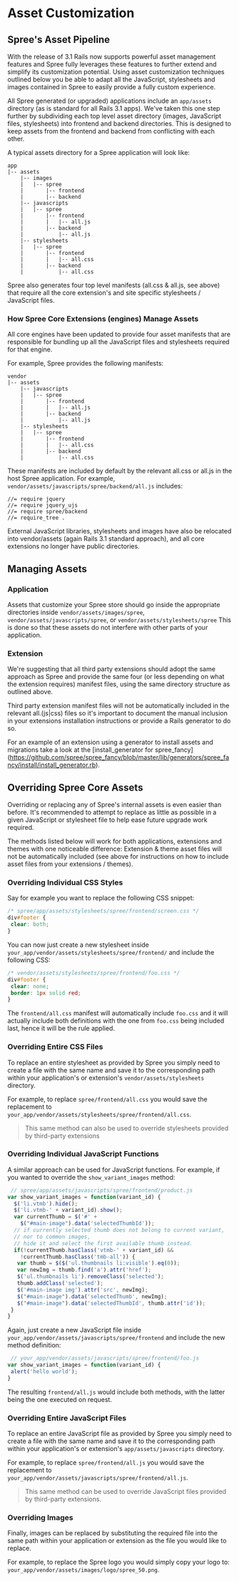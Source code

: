 # Asset Customization

## Spree's Asset Pipeline
With the release of 3.1 Rails now supports powerful asset management features and Spree fully
leverages these features to further extend and simplify its customization potential. Using asset
customization techniques outlined below you be able to adapt all the JavaScript, stylesheets and
images contained in Spree to easily provide a fully custom experience.

All Spree generated (or upgraded) applications include an `app/assets` directory (as is standard
for all Rails 3.1 apps). We've taken this one step further by subdividing each top level asset
directory (images, JavaScript files, stylesheets) into frontend and backend directories. This is
designed to keep assets from the frontend and backend from conflicting with each other.

A typical assets directory for a Spree application will look like:

    app
    |-- assets
        |-- images
        |   |-- spree
        |       |-- frontend
        |       |-- backend
        |-- javascripts
        |   |-- spree
        |       |-- frontend
        |       |   |-- all.js
        |       |-- backend
        |           |-- all.js
        |-- stylesheets
        |   |-- spree
        |       |-- frontend
        |       |   |-- all.css
        |       |-- backend
        |           |-- all.css

Spree also generates four top level manifests (all.css & all.js, see above) that require all the
core extension's and site specific stylesheets / JavaScript files.

### How Spree Core Extensions (engines) Manage Assets
All core engines have been updated to provide four asset manifests that are responsible for
bundling up all the JavaScript files and stylesheets required for that engine.

For example, Spree provides the following manifests:

    vendor
    |-- assets
        |-- javascripts
        |   |-- spree
        |       |-- frontend
        |       |   |-- all.js
        |       |-- backend
        |           |-- all.js
        |-- stylesheets
        |   |-- spree
        |       |-- frontend
        |       |   |-- all.css
        |       |-- backend
        |           |-- all.css

These manifests are included by default by the relevant all.css or all.js in the host Spree
application. For example, `vendor/assets/javascripts/spree/backend/all.js` includes:

```
//= require jquery
//= require jquery_ujs
//= require spree/backend
//= require_tree .
```

External JavaScript libraries, stylesheets and images have also be relocated into vendor/assets
(again Rails 3.1 standard approach), and all core extensions no longer have public directories.

## Managing Assets
### Application
Assets that customize your Spree store should go inside the appropriate directories inside
`vendor/assets/images/spree`, `vendor/assets/javascripts/spree`, or `vendor/assets/stylesheets/spree`
This is done so that these assets do not interfere with other parts of your application.

### Extension
We're suggesting that all third party extensions should adopt the same approach as Spree and
provide the same four (or less depending on what the extension requires) manifest files, using
the same directory structure as outlined above.

Third party extension manifest files will not be automatically included in the relevant all.(js|css) files so it's important to document the
manual inclusion in your extensions installation instructions or provide a Rails generator to do so.

For an example of an extension using a generator to install assets and migrations take a look at
the [install_generator for spree_fancy]
(https://github.com/spree/spree_fancy/blob/master/lib/generators/spree_fancy/install/install_generator.rb).

## Overriding Spree Core Assets
Overriding or replacing any of Spree's internal assets is even easier than before. It's
recommended to attempt to replace as little as possible in a given JavaScript or stylesheet file
to help ease future upgrade work required.

The methods listed below will work for both applications, extensions and themes with one
noticeable difference: Extension & theme asset files will not be automatically included (see
above for instructions on how to include asset files from your extensions / themes).

### Overriding Individual CSS Styles
Say for example you want to replace the following CSS snippet:

```css
/* spree/app/assets/stylesheets/spree/frontend/screen.css */
div#footer {
 clear: both;
}
```

You can now just create a new stylesheet inside
`your_app/vendor/assets/stylesheets/spree/frontend/` and include the following CSS:

```css
/* vendor/assets/stylesheets/spree/frontend/foo.css */
div#footer {
 clear: none;
 border: 1px solid red;
}
```

The `frontend/all.css` manifest will automatically include `foo.css` and it will actually include
 both definitions with the one from `foo.css` being included last, hence it will be the rule
 applied.

### Overriding Entire CSS Files
To replace an entire stylesheet as provided by Spree you simply need to create a file with the
same name and save it to the corresponding path within your application's or extension's
`vendor/assets/stylesheets` directory.

For example, to replace `spree/frontend/all.css` you would save the replacement to
`your_app/vendor/assets/stylesheets/spree/frontend/all.css`.

> This same method can also be used to override stylesheets provided by
third-party extensions

### Overriding Individual JavaScript Functions
A similar approach can be used for JavaScript functions. For example, if you wanted to override
the `show_variant_images` method:

```javascript
 // spree/app/assets/javascripts/spree/frontend/product.js
var show_variant_images = function(variant_id) {
  $('li.vtmb').hide();
  $('li.vtmb-' + variant_id).show();
  var currentThumb = $('#' +
    $("#main-image").data('selectedThumbId'));
  // if currently selected thumb does not belong to current variant,
  // nor to common images,
  // hide it and select the first available thumb instead.
  if(!currentThumb.hasClass('vtmb-' + variant_id) &&
    !currentThumb.hasClass('tmb-all')) {
   var thumb = $($('ul.thumbnails li:visible').eq(0));
   var newImg = thumb.find('a').attr('href');
   $('ul.thumbnails li').removeClass('selected');
   thumb.addClass('selected');
   $('#main-image img').attr('src', newImg);
   $("#main-image").data('selectedThumb', newImg);
   $("#main-image").data('selectedThumbId', thumb.attr('id'));
 }
}
```

Again, just create a new JavaScript file inside `your_app/vendor/assets/javascripts/spree/frontend`
and include the new method definition:

```javascript
 // your_app/vendor/assets/javascripts/spree/frontend/foo.js
var show_variant_images = function(variant_id) {
 alert('hello world');
}
```

The resulting `frontend/all.js` would include both methods, with the latter being the one
executed on request.

### Overriding Entire JavaScript Files
To replace an entire JavaScript file as provided by Spree you simply need to create a file with
the same name and save it to the corresponding path within your application's or extension's
`app/assets/javascripts` directory.

For example, to replace `spree/frontend/all.js` you would save the replacement to
`your_app/vendor/assets/javascripts/spree/frontend/all.js`.

> This same method can be used to override JavaScript files provided
by third-party extensions.

### Overriding Images
Finally, images can be replaced by substituting the required file into the same path within your
application or extension as the file you would like to replace.

For example, to replace the Spree logo you would simply copy your logo to:
`your_app/vendor/assets/images/logo/spree_50.png`.
